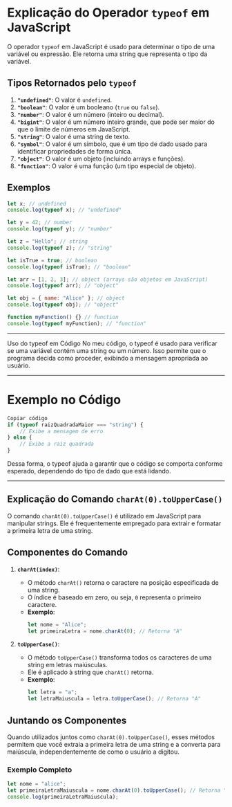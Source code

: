 # Explicação do Operador `typeof` em JavaScript

O operador `typeof` em JavaScript é usado para determinar o tipo de uma variável ou expressão. Ele retorna uma string que representa o tipo da variável.

## Tipos Retornados pelo `typeof`

1. **`"undefined"`**: O valor é `undefined`.
2. **`"boolean"`**: O valor é um booleano (`true` ou `false`).
3. **`"number"`**: O valor é um número (inteiro ou decimal).
4. **`"bigint"`**: O valor é um número inteiro grande, que pode ser maior do que o limite de números em JavaScript.
5. **`"string"`**: O valor é uma string de texto.
6. **`"symbol"`**: O valor é um símbolo, que é um tipo de dado usado para identificar propriedades de forma única.
7. **`"object"`**: O valor é um objeto (incluindo arrays e funções).
8. **`"function"`**: O valor é uma função (um tipo especial de objeto).

## Exemplos

```javascript
let x; // undefined
console.log(typeof x); // "undefined"

let y = 42; // number
console.log(typeof y); // "number"

let z = "Hello"; // string
console.log(typeof z); // "string"

let isTrue = true; // boolean
console.log(typeof isTrue); // "boolean"

let arr = [1, 2, 3]; // object (arrays são objetos em JavaScript)
console.log(typeof arr); // "object"

let obj = { name: "Alice" }; // object
console.log(typeof obj); // "object"

function myFunction() {} // function
console.log(typeof myFunction); // "function"
```
--- 

Uso do typeof em Código
No meu código, o typeof é usado para verificar se uma variável contém uma string ou um número. Isso permite que o programa decida como proceder, exibindo a mensagem apropriada ao usuário.

--- 

# Exemplo no Código
```javascript
Copiar código
if (typeof raizQuadradaMaior === "string") {
    // Exibe a mensagem de erro
} else {
    // Exibe a raiz quadrada
}
```

Dessa forma, o typeof ajuda a garantir que o código se comporta conforme esperado, dependendo do tipo de dado que está lidando.

----
## Explicação do Comando `charAt(0).toUpperCase()`

O comando `charAt(0).toUpperCase()` é utilizado em JavaScript para manipular strings. Ele é frequentemente empregado para extrair e formatar a primeira letra de uma string.

## Componentes do Comando

1. **`charAt(index)`**:
   - O método `charAt()` retorna o caractere na posição especificada de uma string.
   - O índice é baseado em zero, ou seja, `0` representa o primeiro caractere.
   - **Exemplo**:
     ```javascript
     let nome = "Alice";
     let primeiraLetra = nome.charAt(0); // Retorna "A"
     ```

2. **`toUpperCase()`**:
   - O método `toUpperCase()` transforma todos os caracteres de uma string em letras maiúsculas.
   - Ele é aplicado à string que `charAt()` retorna.
   - **Exemplo**:
     ```javascript
     let letra = "a";
     let letraMaiuscula = letra.toUpperCase(); // Retorna "A"
     ```

## Juntando os Componentes

Quando utilizados juntos como `charAt(0).toUpperCase()`, esses métodos permitem que você extraia a primeira letra de uma string e a converta para maiúscula, independentemente de como o usuário a digitou.

### Exemplo Completo

```javascript
let nome = "alice";
let primeiraLetraMaiuscula = nome.charAt(0).toUpperCase(); // Retorna "A"
console.log(primeiraLetraMaiuscula);
